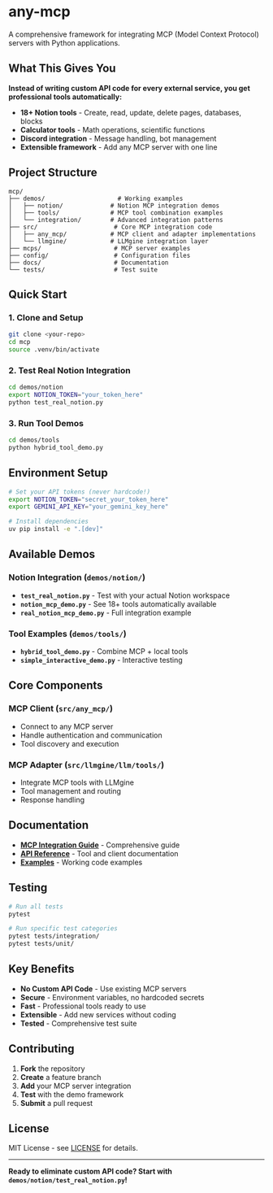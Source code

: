 # any-mcp

A comprehensive framework for integrating MCP (Model Context Protocol) servers with Python applications.

## What This Gives You

**Instead of writing custom API code for every external service, you get professional tools automatically:**

- **18+ Notion tools** - Create, read, update, delete pages, databases, blocks
- **Calculator tools** - Math operations, scientific functions
- **Discord integration** - Message handling, bot management
- **Extensible framework** - Add any MCP server with one line

## Project Structure

```
mcp/
├── demos/                    # Working examples
│   ├── notion/             # Notion MCP integration demos
│   ├── tools/              # MCP tool combination examples
│   └── integration/        # Advanced integration patterns
├── src/                     # Core MCP integration code
│   ├── any_mcp/            # MCP client and adapter implementations
│   └── llmgine/            # LLMgine integration layer
├── mcps/                    # MCP server examples
├── config/                  # Configuration files
├── docs/                    # Documentation
└── tests/                   # Test suite
```

## Quick Start

### 1. Clone and Setup
```bash
git clone <your-repo>
cd mcp
source .venv/bin/activate
```

### 2. Test Real Notion Integration
```bash
cd demos/notion
export NOTION_TOKEN="your_token_here"
python test_real_notion.py
```

### 3. Run Tool Demos
```bash
cd demos/tools
python hybrid_tool_demo.py
```

## Environment Setup

```bash
# Set your API tokens (never hardcode!)
export NOTION_TOKEN="secret_your_token_here"
export GEMINI_API_KEY="your_gemini_key_here"

# Install dependencies
uv pip install -e ".[dev]"
```

## Available Demos

### **Notion Integration** (`demos/notion/`)
- **`test_real_notion.py`** - Test with your actual Notion workspace
- **`notion_mcp_demo.py`** - See 18+ tools automatically available
- **`real_notion_mcp_demo.py`** - Full integration example

### **Tool Examples** (`demos/tools/`)
- **`hybrid_tool_demo.py`** - Combine MCP + local tools
- **`simple_interactive_demo.py`** - Interactive testing

## Core Components

### **MCP Client** (`src/any_mcp/`)
- Connect to any MCP server
- Handle authentication and communication
- Tool discovery and execution

### **MCP Adapter** (`src/llmgine/llm/tools/`)
- Integrate MCP tools with LLMgine
- Tool management and routing
- Response handling

## Documentation

- **[MCP Integration Guide](docs/llmgine-mcp-integration.md)** - Comprehensive guide
- **[API Reference](docs/api.md)** - Tool and client documentation
- **[Examples](demos/)** - Working code examples

## Testing

```bash
# Run all tests
pytest

# Run specific test categories
pytest tests/integration/
pytest tests/unit/
```

## Key Benefits

- **No Custom API Code** - Use existing MCP servers
- **Secure** - Environment variables, no hardcoded secrets
- **Fast** - Professional tools ready to use
- **Extensible** - Add new services without coding
- **Tested** - Comprehensive test suite

## Contributing

1. **Fork** the repository
2. **Create** a feature branch
3. **Add** your MCP server integration
4. **Test** with the demo framework
5. **Submit** a pull request

## License

MIT License - see [LICENSE](LICENSE) for details.

---

**Ready to eliminate custom API code? Start with `demos/notion/test_real_notion.py`!**
